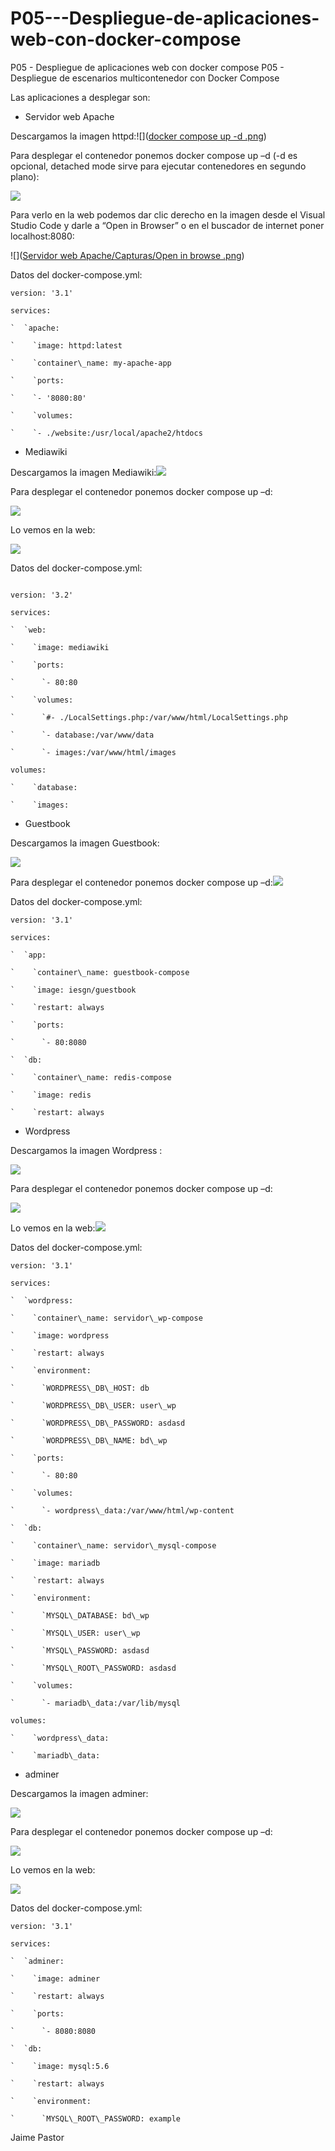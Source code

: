 # P05---Despliegue-de-aplicaciones-web-con-docker-compose
P05 - Despliegue de aplicaciones web con docker compose
P05 - Despliegue de escenarios multicontenedor con Docker Compose

Las aplicaciones a desplegar son: 

- Servidor web Apache

Descargamos la imagen httpd:![]([docker compose up -d .png](https://github.com/JaimePastor6/P05---Despliegue-de-aplicaciones-web-con-docker-compose/blob/b0be91ecf9e3ac53b31ce218535423868d7b2562/Servidor%20web%20Apache/Capturas/Pull%20imagen%20.png))

Para desplegar el contenedor ponemos docker compose up –d (-d es opcional, detached mode sirve para ejecutar contenedores en segundo plano):

![]([https://github.com/JaimePastor6/P05---Despliegue-de-aplicaciones-web-con-docker-compose/blob/fc187a8cc2fbe266449f7ad934d7cc82565eca69/Servidor%20web%20Apache/Capturas/Pull%20imagen%20.png](https://github.com/JaimePastor6/P05---Despliegue-de-aplicaciones-web-con-docker-compose/blob/b0be91ecf9e3ac53b31ce218535423868d7b2562/Servidor%20web%20Apache/Capturas/docker%20compose%20up%20-d%20.png))



Para verlo en la web podemos dar clic derecho en la imagen desde el Visual Studio Code y darle a “Open in Browser” o en el buscador de internet poner localhost:8080:

![]([Servidor web Apache/Capturas/Open in browse .png](https://github.com/JaimePastor6/P05---Despliegue-de-aplicaciones-web-con-docker-compose/blob/b0be91ecf9e3ac53b31ce218535423868d7b2562/Servidor%20web%20Apache/Capturas/Open%20in%20browse%20.png))

Datos del docker-compose.yml:

```
version: '3.1'

services:

`  `apache:

`    `image: httpd:latest

`    `container\_name: my-apache-app

`    `ports:

`    `- '8080:80'

`    `volumes:

`    `- ./website:/usr/local/apache2/htdocs

```



- Mediawiki 

Descargamos la imagen Mediawiki:![]([Aspose.Words.8861e317-3906-4af9-abe1-06f4572474aa.004.png](https://github.com/JaimePastor6/P05---Despliegue-de-aplicaciones-web-con-docker-compose/blob/b0be91ecf9e3ac53b31ce218535423868d7b2562/Mediawiki/Capturas/Docker%20pull%20.png))

Para desplegar el contenedor ponemos docker compose up –d:

![]([Aspose.Words.8861e317-3906-4af9-abe1-06f4572474aa.005.png](https://github.com/JaimePastor6/P05---Despliegue-de-aplicaciones-web-con-docker-compose/blob/b0be91ecf9e3ac53b31ce218535423868d7b2562/Mediawiki/Capturas/Docker%20compose%20up%20-d%20.png))

Lo vemos en la web:

![]([Aspose.Words.8861e317-3906-4af9-abe1-06f4572474aa.006.png](https://github.com/JaimePastor6/P05---Despliegue-de-aplicaciones-web-con-docker-compose/blob/b0be91ecf9e3ac53b31ce218535423868d7b2562/Mediawiki/Capturas/Open%20in%20browser%20.png))

Datos del docker-compose.yml:

```

version: '3.2'

services:

`  `web:

`    `image: mediawiki

`    `ports:

`      `- 80:80

`    `volumes:

`      `#- ./LocalSettings.php:/var/www/html/LocalSettings.php

`      `- database:/var/www/data

`      `- images:/var/www/html/images

volumes:

`    `database:

`    `images:

```


- Guestbook 

Descargamos la imagen Guestbook:

![]([Aspose.Words.8861e317-3906-4af9-abe1-06f4572474aa.007.png](https://github.com/JaimePastor6/P05---Despliegue-de-aplicaciones-web-con-docker-compose/blob/b0be91ecf9e3ac53b31ce218535423868d7b2562/Guestbook/Capturas/pull%20imagen.png))	

Para desplegar el contenedor ponemos docker compose up –d:![]([Aspose.Words.8861e317-3906-4af9-abe1-06f4572474aa.008.png](https://github.com/JaimePastor6/P05---Despliegue-de-aplicaciones-web-con-docker-compose/blob/b0be91ecf9e3ac53b31ce218535423868d7b2562/Guestbook/Capturas/docker%20compose%20up%20-d.png))

Datos del docker-compose.yml:


```
version: '3.1'

services:

`  `app:

`    `container\_name: guestbook-compose

`    `image: iesgn/guestbook

`    `restart: always

`    `ports:

`      `- 80:8080

`  `db:

`    `container\_name: redis-compose

`    `image: redis

`    `restart: always
```





- Wordpress 

Descargamos la imagen Wordpress	:

![]([Aspose.Words.8861e317-3906-4af9-abe1-06f4572474aa.009.png](https://github.com/JaimePastor6/P05---Despliegue-de-aplicaciones-web-con-docker-compose/blob/b0be91ecf9e3ac53b31ce218535423868d7b2562/Wordpress/Capturas/imagen%20pull.png))

Para desplegar el contenedor ponemos docker compose up –d:

![]([Aspose.Words.8861e317-3906-4af9-abe1-06f4572474aa.010.png](https://github.com/JaimePastor6/P05---Despliegue-de-aplicaciones-web-con-docker-compose/blob/b0be91ecf9e3ac53b31ce218535423868d7b2562/Wordpress/Capturas/Docker%20compose%20up%20-d.png))

Lo vemos en la web:![]([Aspose.Words.8861e317-3906-4af9-abe1-06f4572474aa.011.png](https://github.com/JaimePastor6/P05---Despliegue-de-aplicaciones-web-con-docker-compose/blob/b0be91ecf9e3ac53b31ce218535423868d7b2562/Wordpress/Capturas/Open%20in%20browser.png))

Datos del docker-compose.yml:

```
version: '3.1'

services:

`  `wordpress:

`    `container\_name: servidor\_wp-compose

`    `image: wordpress

`    `restart: always

`    `environment:

`      `WORDPRESS\_DB\_HOST: db

`      `WORDPRESS\_DB\_USER: user\_wp

`      `WORDPRESS\_DB\_PASSWORD: asdasd

`      `WORDPRESS\_DB\_NAME: bd\_wp

`    `ports:

`      `- 80:80

`    `volumes:

`      `- wordpress\_data:/var/www/html/wp-content

`  `db:

`    `container\_name: servidor\_mysql-compose

`    `image: mariadb

`    `restart: always

`    `environment:

`      `MYSQL\_DATABASE: bd\_wp

`      `MYSQL\_USER: user\_wp

`      `MYSQL\_PASSWORD: asdasd

`      `MYSQL\_ROOT\_PASSWORD: asdasd

`    `volumes:

`      `- mariadb\_data:/var/lib/mysql

volumes:

`    `wordpress\_data:

`    `mariadb\_data:
```





- adminer 

Descargamos la imagen adminer:

![]([Aspose.Words.8861e317-3906-4af9-abe1-06f4572474aa.012.png](https://github.com/JaimePastor6/P05---Despliegue-de-aplicaciones-web-con-docker-compose/blob/b0be91ecf9e3ac53b31ce218535423868d7b2562/adminer/Capturas/pull%20imagen.png))


Para desplegar el contenedor ponemos docker compose up –d:

![]([Aspose.Words.8861e317-3906-4af9-abe1-06f4572474aa.013.png](https://github.com/JaimePastor6/P05---Despliegue-de-aplicaciones-web-con-docker-compose/blob/b0be91ecf9e3ac53b31ce218535423868d7b2562/adminer/Capturas/docker%20compose%20up%20-d%20.png))

Lo vemos en la web:

![]([Aspose.Words.8861e317-3906-4af9-abe1-06f4572474aa.014.png](https://github.com/JaimePastor6/P05---Despliegue-de-aplicaciones-web-con-docker-compose/blob/b0be91ecf9e3ac53b31ce218535423868d7b2562/adminer/Capturas/open%20in%20browser.png))



Datos del docker-compose.yml:

```
version: '3.1'

services:

`  `adminer:

`    `image: adminer

`    `restart: always

`    `ports:

`      `- 8080:8080

`  `db:

`    `image: mysql:5.6

`    `restart: always

`    `environment:

`      `MYSQL\_ROOT\_PASSWORD: example

```












Jaime Pastor
